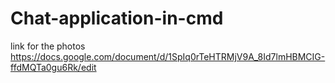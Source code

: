 # Chat-application-in-cmd


link for the photos
https://docs.google.com/document/d/1SpIq0rTeHTRMjV9A_8Id7lmHBMCIG-ffdMQTa0gu6Rk/edit
